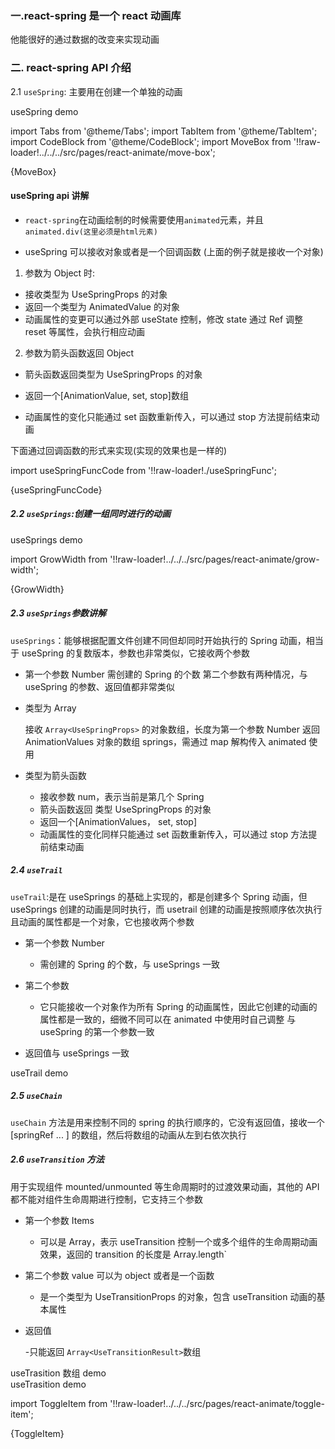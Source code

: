 ### 一.react-spring 是一个 react 动画库

他能很好的通过数据的改变来实现动画

### 二. react-spring API 介绍

2.1 `useSpring`: 主要用在创建一个单独的动画

<a to="/react-animate/move-box">useSpring demo</a>

import Tabs from '@theme/Tabs';
import TabItem from '@theme/TabItem';
import CodeBlock from '@theme/CodeBlock';
import MoveBox from '!!raw-loader!../../../src/pages/react-animate/move-box';

<Tabs>
  <TabsItem value="move-box" label="react代码">
    <CodeBlock language="tsx">{MoveBox}</CodeBlock>
  </TabsItem>
</Tabs>

#### useSpring api 讲解

- `react-spring`在动画绘制的时候需要使用`animated`元素，并且`animated.div(这里必须是html元素)`

- useSpring 可以接收对象或者是一个回调函数 (上面的例子就是接收一个对象)

1. 参数为 Object 时:

- 接收类型为 UseSpringProps 的对象
- 返回一个类型为 AnimatedValue 的对象
- 动画属性的变更可以通过外部 useState 控制，修改 state 通过 Ref 调整 reset 等属性，会执行相应动画

2. 参数为箭头函数返回 Object

- 箭头函数返回类型为 UseSpringProps 的对象

- 返回一个[AnimationValue, set, stop]数组

- 动画属性的变化只能通过 set 函数重新传入，可以通过 stop 方法提前结束动画

下面通过回调函数的形式来实现(实现的效果也是一样的)

import useSpringFuncCode from '!!raw-loader!./useSpringFunc';

<CodeBlock language="tsx">{useSpringFuncCode}</CodeBlock>

##### 2.2 `useSprings`:创建一组同时进行的动画

<a to="/react-animate/grow-width">useSprings demo</a>

import GrowWidth from '!!raw-loader!../../../src/pages/react-animate/grow-width';

<Tabs>
  <TabsItem value="GrowWidth" label="react代码">
    <CodeBlock language="tsx">{GrowWidth}</CodeBlock>
  </TabsItem>
</Tabs>

##### 2.3 `useSprings`参数讲解

`useSprings`：能够根据配置文件创建不同但却同时开始执行的 Spring 动画，相当于 useSpring 的复数版本，参数也非常类似，它接收两个参数

- 第一个参数 Number
  需创建的 Spring 的个数
  第二个参数有两种情况，与 useSpring 的参数、返回值都非常类似

- 类型为 Array

  接收 `Array<UseSpringProps>` 的对象数组，长度为第一个参数 Number
  返回 AnimationValues 对象的数组 springs，需通过 map 解构传入 animated 使用

- 类型为箭头函数

  - 接收参数 num，表示当前是第几个 Spring
  - 箭头函数返回 类型 UseSpringProps 的对象
  - 返回一个[AnimationValues， set, stop]
  - 动画属性的变化同样只能通过 set 函数重新传入，可以通过 stop 方法提前结束动画

##### 2.4 `useTrail`

`useTrail`:是在 useSprings 的基础上实现的，都是创建多个 Spring 动画，但 useSprings 创建的动画是同时执行，而 usetrail 创建的动画是按照顺序依次执行且动画的属性都是一个对象，它也接收两个参数

- 第一个参数 Number

  - 需创建的 Spring 的个数，与 useSprings 一致

- 第二个参数

  - 它只能接收一个对象作为所有 Spring 的动画属性，因此它创建的动画的属性都是一致的，细微不同可以在 animated 中使用时自己调整
    与 useSpring 的第一个参数一致

- 返回值与 useSprings 一致

<a to="/react-animate/grow-width-gap">useTrail demo</a>

##### 2.5 `useChain`

`useChain` 方法是用来控制不同的 spring 的执行顺序的，它没有返回值，接收一个[springRef ... ] 的数组，然后将数组的动画从左到右依次执行

##### 2.6 `useTransition` 方法

用于实现组件 mounted/unmounted 等生命周期时的过渡效果动画，其他的 API 都不能对组件生命周期进行控制，它支持三个参数

- 第一个参数 Items

  - 可以是 Array，表示 useTransition 控制一个或多个组件的生命周期动画效果，返回的 transition 的长度是 Array.length`

- 第二个参数 value 可以为 object 或者是一个函数

  - 是一个类型为 UseTransitionProps 的对象，包含 useTransition 动画的基本属性

- 返回值

  -只能返回 `Array<UseTransitionResult>`数组

<a to="/react-animate/scale-box">useTrasition 数组 demo </a>
<br />
<a to="/react-animate/toggle-item">useTrasition demo</a>

import ToggleItem from '!!raw-loader!../../../src/pages/react-animate/toggle-item';

<Tabs>
  <TabsItem value="ToggleItem" label="react代码">
    <CodeBlock language="tsx">{ToggleItem}</CodeBlock>
  </TabsItem>
</Tabs>
